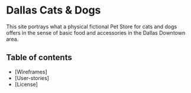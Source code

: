 # Dallas Cats & Dogs

This site portrays what a physical fictional Pet Store for cats and dogs offers in the sense of basic food and accessories in the Dallas Downtown area.

## Table of contents
- [Wireframes]
- [User-stories]
- [License]